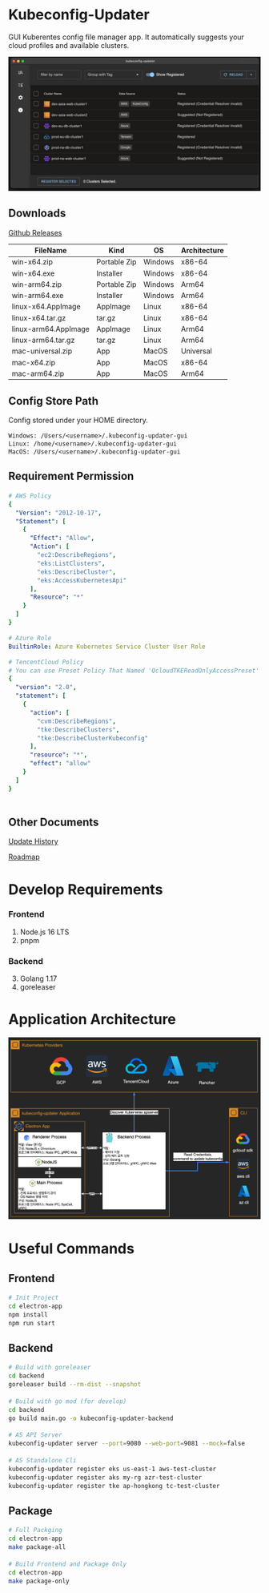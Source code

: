 # Kubeconfig-Updater

GUI Kuberentes config file manager app. It automatically suggests your cloud profiles and available clusters.

![Front Image](./front.png)

## Downloads
[Github Releases](https://github.com/pubg/kubeconfig-updater/releases)

| FileName             | Kind         | OS      | Architecture |
|----------------------|--------------|---------|--------------|
| win-x64.zip          | Portable Zip | Windows | x86-64       |
| win-x64.exe          | Installer    | Windows | x86-64       |
| win-arm64.zip        | Portable Zip | Windows | Arm64        |
| win-arm64.exe        | Installer    | Windows | Arm64        |
| linux-x64.AppImage   | AppImage     | Linux   | x86-64       |
| linux-x64.tar.gz     | tar.gz       | Linux   | x86-64       |
| linux-arm64.AppImage | AppImage     | Linux   | Arm64        |
| linux-arm64.tar.gz   | tar.gz       | Linux   | Arm64        |
| mac-universal.zip    | App          | MacOS   | Universal    |
| mac-x64.zip          | App          | MacOS   | x86-64       |
| mac-arm64.zip        | App          | MacOS   | Arm64        |

## Config Store Path
Config stored under your HOME directory.
```
Windows: /Users/<username>/.kubeconfig-updater-gui
Linux: /home/<username>/.kubeconfig-updater-gui
MacOS: /Users/<username>/.kubeconfig-updater-gui
```

## Requirement Permission
```yaml
# AWS Policy 
{
  "Version": "2012-10-17",
  "Statement": [
    {
      "Effect": "Allow",
      "Action": [
        "ec2:DescribeRegions",
        "eks:ListClusters",
        "eks:DescribeCluster",
        "eks:AccessKubernetesApi"
      ],
      "Resource": "*"
    }
  ]
}
```

```yaml
# Azure Role
BuiltinRole: Azure Kubernetes Service Cluster User Role
```

```yaml
# TencentCloud Policy
# You can use Preset Policy That Named 'QcloudTKEReadOnlyAccessPreset' or Custom Policy
{
  "version": "2.0",
  "statement": [
    {
      "action": [
        "cvm:DescribeRegions",
        "tke:DescribeClusters",
        "tke:DescribeClusterKubeconfig"
      ],
      "resource": "*",
      "effect": "allow"
    }
  ]
}
                 

```

## Other Documents
[Update History](./Update-history.md)

[Roadmap](./Roadmap.md)

# Develop Requirements

### Frontend
1. Node.js 16 LTS
2. pnpm

### Backend
3. Golang 1.17
4. goreleaser

# Application Architecture
![Screenshot](./docs/arch.png)

# Useful Commands

## Frontend

```bash
# Init Project
cd electron-app
npm install
npm run start
```

## Backend

```bash
# Build with goreleaser
cd backend
goreleaser build --rm-dist --snapshot

# Build with go mod (for develop)
cd backend
go build main.go -o kubeconfig-updater-backend

# AS API Server
kubeconfig-updater server --port=9080 --web-port=9081 --mock=false

# AS Standalone Cli
kubeconfig-updater register eks us-east-1 aws-test-cluster
kubeconfig-updater register aks my-rg azr-test-cluster
kubeconfig-updater register tke ap-hongkong tc-test-cluster
```

## Package
```bash
# Full Packging
cd electron-app
make package-all

# Build Frontend and Package Only
cd electron-app
make package-only
```
